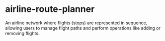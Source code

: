 # airline-route-planner
An airline network where flights (stops) are represented in sequence, allowing users to manage flight paths and perform operations like adding or removing flights.
